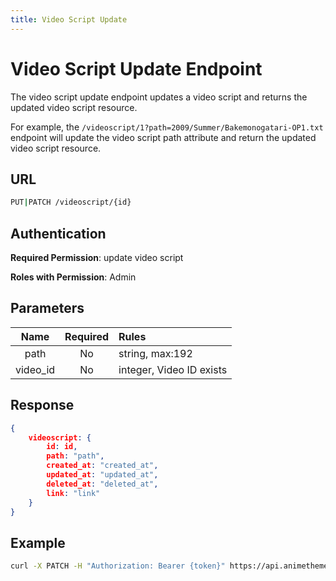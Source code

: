 ```yaml
---
title: Video Script Update
---
```


# Video Script Update Endpoint

The video script update endpoint updates a video script and returns the updated video script resource.

For example, the `/videoscript/1?path=2009/Summer/Bakemonogatari-OP1.txt` endpoint will update the video script path attribute and return the updated video script resource.

## URL

```sh
PUT|PATCH /videoscript/{id}
```

## Authentication

**Required Permission**: update video script

**Roles with Permission**: Admin

## Parameters

| Name      | Required | Rules                    |
| :-------: | :------: | :----------------------- |
| path      | No       | string, max:192          |
| video_id  | No       | integer, Video ID exists |

## Response

```json
{
    videoscript: {
        id: id,
        path: "path",
        created_at: "created_at",
        updated_at: "updated_at",
        deleted_at: "deleted_at",
        link: "link"
    }
}
```

## Example

```bash
curl -X PATCH -H "Authorization: Bearer {token}" https://api.animethemes.moe/videoscript/1
```

